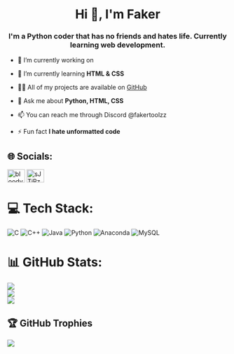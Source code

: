 <h1 align="center">Hi 👋, I'm Faker</h1>
<h3 align="center">I'm a Python coder that has no friends and hates life. Currently learning web development.</h3>


- 🔭 I’m currently working on [](https://github.com/NoobToolzz/)

- 🌱 I’m currently learning **HTML & CSS**

- 👨‍💻 All of my projects are available on [GitHub](https://github.com/FakerToolzz?tab=repositories)

- 💬 Ask me about **Python, HTML, CSS**

- 📫 You can reach me through Discord @fakertoolzz

- ⚡ Fun fact **I hate unformatted code**

## 🌐 Socials:
<a href="https://www.youtube.com/c/FakerToolzz" target="blank"><img align="center" src="https://raw.githubusercontent.com/rahuldkjain/github-profile-readme-generator/master/src/images/icons/Social/youtube.svg" alt="bloodytoolzz" height="30" width="40" /></a>
<a href="https://discord.gg/tBfGn9bs" target="blank"><img align="center" src="https://raw.githubusercontent.com/rahuldkjain/github-profile-readme-generator/master/src/images/icons/Social/discord.svg" alt="sJTjPzaPT5" height="30" width="40" /></a>
</p>

# 💻 Tech Stack:
![C](https://img.shields.io/badge/c-%2300599C.svg?style=for-the-badge&logo=c&logoColor=white) ![C++](https://img.shields.io/badge/c++-%2300599C.svg?style=for-the-badge&logo=c%2B%2B&logoColor=white) ![Java](https://img.shields.io/badge/java-%23ED8B00.svg?style=for-the-badge&logo=openjdk&logoColor=white) ![Python](https://img.shields.io/badge/python-3670A0?style=for-the-badge&logo=python&logoColor=ffdd54) ![Anaconda](https://img.shields.io/badge/Anaconda-%2344A833.svg?style=for-the-badge&logo=anaconda&logoColor=white) ![MySQL](https://img.shields.io/badge/mysql-%2300000f.svg?style=for-the-badge&logo=mysql&logoColor=white)
# 📊 GitHub Stats:
![](https://github-readme-stats.vercel.app/api?username=FakerToolzz&theme=dark&hide_border=false&include_all_commits=false&count_private=false)<br/>
![](https://github-readme-streak-stats.herokuapp.com/?user=FakerToolzz&theme=dark&hide_border=false)<br/>
![](https://github-readme-stats.vercel.app/api/top-langs/?username=FakerToolzz&theme=dark&hide_border=false&include_all_commits=false&count_private=false&layout=compact)

## 🏆 GitHub Trophies
![](https://github-profile-trophy.vercel.app/?username=FakerToolzz&theme=tokyonight&no-frame=true&no-bg=false&margin-w=4)
